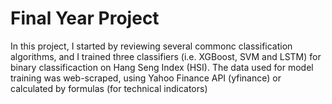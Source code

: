 # Final Year Project 
In this project, I started by reviewing several commonc classification algorithms, and I trained three classifiers (i.e. XGBoost, SVM and LSTM) for binary classificaction on Hang Seng Index (HSI). 
The data used for model training was web-scraped, using Yahoo Finance API (yfinance) or calculated by formulas (for technical indicators) 
